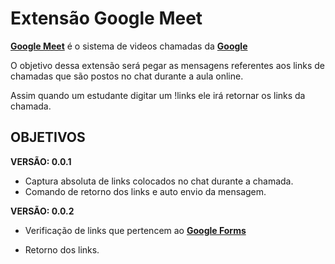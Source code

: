 # Extensão Google Meet

**[Google Meet](https://meet.google.com)** é o sistema de videos chamadas da **[Google](https://www.google.com)**

O objetivo dessa extensão será pegar as mensagens referentes aos links de chamadas que são postos no chat durante a aula online.

Assim quando um estudante digitar um !links ele irá retornar os links da chamada.

## OBJETIVOS

**VERSÃO: 0.0.1**

* Captura absoluta de links colocados no chat durante a chamada.
* Comando de retorno dos links e auto envio da mensagem.

**VERSÃO: 0.0.2**

* Verificação de links que pertencem ao **[Google Forms](https://www.google.com/forms/)**

* Retorno dos links.